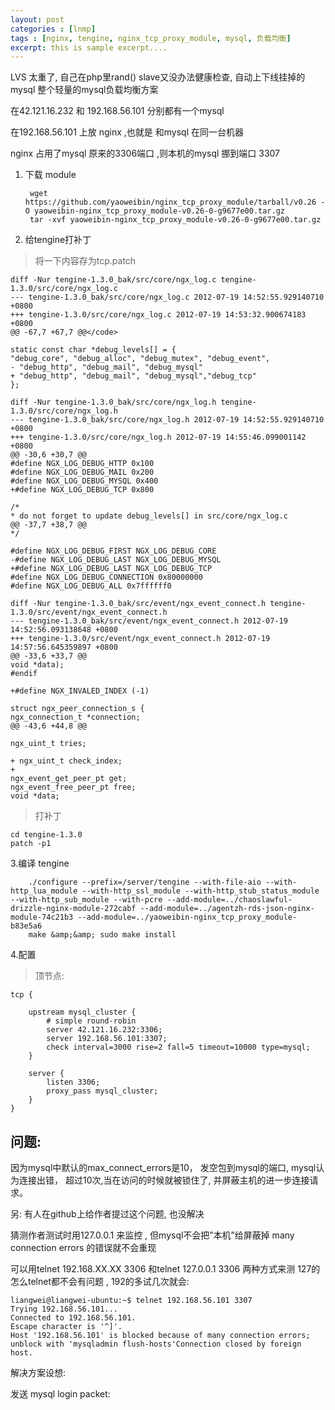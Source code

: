 ```yaml
---
layout: post
categories : [lnmp]
tags : [nginx, tengine, nginx_tcp_proxy_module, mysql, 负载均衡]
excerpt: this is sample excerpt....
---
```



LVS 太重了, 自己在php里rand() slave又没办法健康检查, 自动上下线挂掉的mysql
整个轻量的mysql负载均衡方案

在42.121.16.232 和 192.168.56.101 分别都有一个mysql

在192.168.56.101 上放 nginx ,也就是 和mysql 在同一台机器

nginx 占用了mysql 原来的3306端口 ,则本机的mysql 挪到端口 3307

1. 下载 module

        wget https://github.com/yaoweibin/nginx_tcp_proxy_module/tarball/v0.26 -O yaoweibin-nginx_tcp_proxy_module-v0.26-0-g9677e00.tar.gz
        tar -xvf yaoweibin-nginx_tcp_proxy_module-v0.26-0-g9677e00.tar.gz

2. 给tengine打补丁

>将一下内容存为tcp.patch

    diff -Nur tengine-1.3.0_bak/src/core/ngx_log.c tengine-1.3.0/src/core/ngx_log.c
    --- tengine-1.3.0_bak/src/core/ngx_log.c 2012-07-19 14:52:55.929140710 +0800
    +++ tengine-1.3.0/src/core/ngx_log.c 2012-07-19 14:53:32.900674183 +0800
    @@ -67,7 +67,7 @@</code>

    static const char *debug_levels[] = {
    "debug_core", "debug_alloc", "debug_mutex", "debug_event",
    - "debug_http", "debug_mail", "debug_mysql"
    + "debug_http", "debug_mail", "debug_mysql","debug_tcp"
    };

    diff -Nur tengine-1.3.0_bak/src/core/ngx_log.h tengine-1.3.0/src/core/ngx_log.h
    --- tengine-1.3.0_bak/src/core/ngx_log.h 2012-07-19 14:52:55.929140710 +0800
    +++ tengine-1.3.0/src/core/ngx_log.h 2012-07-19 14:55:46.099001142 +0800
    @@ -30,6 +30,7 @@
    #define NGX_LOG_DEBUG_HTTP 0x100
    #define NGX_LOG_DEBUG_MAIL 0x200
    #define NGX_LOG_DEBUG_MYSQL 0x400
    +#define NGX_LOG_DEBUG_TCP 0x800

    /*
    * do not forget to update debug_levels[] in src/core/ngx_log.c
    @@ -37,7 +38,7 @@
    */

    #define NGX_LOG_DEBUG_FIRST NGX_LOG_DEBUG_CORE
    -#define NGX_LOG_DEBUG_LAST NGX_LOG_DEBUG_MYSQL
    +#define NGX_LOG_DEBUG_LAST NGX_LOG_DEBUG_TCP
    #define NGX_LOG_DEBUG_CONNECTION 0x80000000
    #define NGX_LOG_DEBUG_ALL 0x7ffffff0

    diff -Nur tengine-1.3.0_bak/src/event/ngx_event_connect.h tengine-1.3.0/src/event/ngx_event_connect.h
    --- tengine-1.3.0_bak/src/event/ngx_event_connect.h 2012-07-19 14:52:56.093138648 +0800
    +++ tengine-1.3.0/src/event/ngx_event_connect.h 2012-07-19 14:57:56.645359897 +0800
    @@ -33,6 +33,7 @@
    void *data);
    #endif

    +#define NGX_INVALED_INDEX (-1)

    struct ngx_peer_connection_s {
    ngx_connection_t *connection;
    @@ -43,6 +44,8 @@

    ngx_uint_t tries;

    + ngx_uint_t check_index;
    +
    ngx_event_get_peer_pt get;
    ngx_event_free_peer_pt free;
    void *data;

>打补丁

    cd tengine-1.3.0
    patch -p1

3.编译 tengine

        ./configure --prefix=/server/tengine --with-file-aio --with-http_lua_module --with-http_ssl_module --with-http_stub_status_module --with-http_sub_module --with-pcre --add-module=../chaoslawful-drizzle-nginx-module-272cabf --add-module=../agentzh-rds-json-nginx-module-74c21b3 --add-module=../yaoweibin-nginx_tcp_proxy_module-b83e5a6
        make &amp;&amp; sudo make install

4.配置

>顶节点:

    tcp {

        upstream mysql_cluster {
            # simple round-robin
            server 42.121.16.232:3306;
            server 192.168.56.101:3307;
            check interval=3000 rise=2 fall=5 timeout=10000 type=mysql;
        }

        server {
            listen 3306;
            proxy_pass mysql_cluster;
        }
    }

问题:
------
因为mysql中默认的max_connect_errors是10，
发空包到mysql的端口, mysql认为连接出错，
超过10次,当在访问的时候就被锁住了, 并屏蔽主机的进一步连接请求。

另:
有人在github上给作者提过这个问题, 也没解决

猜测作者测试时用127.0.0.1 来监控  ,
但mysql不会把”本机”给屏蔽掉
many connection errors 的错误就不会重现

可以用telnet 192.168.XX.XX 3306  和telnet 127.0.0.1 3306 两种方式来测
127的怎么telnet都不会有问题  , 192的多试几次就会:

    liangwei@liangwei-ubuntu:~$ telnet 192.168.56.101 3307
    Trying 192.168.56.101...
    Connected to 192.168.56.101.
    Escape character is '^]'.
    Host '192.168.56.101' is blocked because of many connection errors; unblock with 'mysqladmin flush-hosts'Connection closed by foreign host.

解决方案设想:

发送 mysql login packet:
